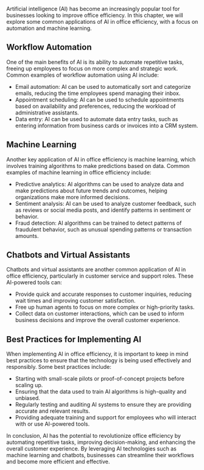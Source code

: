 
Artificial intelligence (AI) has become an increasingly popular tool for businesses looking to improve office efficiency. In this chapter, we will explore some common applications of AI in office efficiency, with a focus on automation and machine learning.

Workflow Automation
-------------------

One of the main benefits of AI is its ability to automate repetitive tasks, freeing up employees to focus on more complex and strategic work. Common examples of workflow automation using AI include:

* Email automation: AI can be used to automatically sort and categorize emails, reducing the time employees spend managing their inbox.
* Appointment scheduling: AI can be used to schedule appointments based on availability and preferences, reducing the workload of administrative assistants.
* Data entry: AI can be used to automate data entry tasks, such as entering information from business cards or invoices into a CRM system.

Machine Learning
----------------

Another key application of AI in office efficiency is machine learning, which involves training algorithms to make predictions based on data. Common examples of machine learning in office efficiency include:

* Predictive analytics: AI algorithms can be used to analyze data and make predictions about future trends and outcomes, helping organizations make more informed decisions.
* Sentiment analysis: AI can be used to analyze customer feedback, such as reviews or social media posts, and identify patterns in sentiment or behavior.
* Fraud detection: AI algorithms can be trained to detect patterns of fraudulent behavior, such as unusual spending patterns or transaction amounts.

Chatbots and Virtual Assistants
-------------------------------

Chatbots and virtual assistants are another common application of AI in office efficiency, particularly in customer service and support roles. These AI-powered tools can:

* Provide quick and accurate responses to customer inquiries, reducing wait times and improving customer satisfaction.
* Free up human agents to focus on more complex or high-priority tasks.
* Collect data on customer interactions, which can be used to inform business decisions and improve the overall customer experience.

Best Practices for Implementing AI
----------------------------------

When implementing AI in office efficiency, it is important to keep in mind best practices to ensure that the technology is being used effectively and responsibly. Some best practices include:

* Starting with small-scale pilots or proof-of-concept projects before scaling up.
* Ensuring that the data used to train AI algorithms is high-quality and unbiased.
* Regularly testing and auditing AI systems to ensure they are providing accurate and relevant results.
* Providing adequate training and support for employees who will interact with or use AI-powered tools.

In conclusion, AI has the potential to revolutionize office efficiency by automating repetitive tasks, improving decision-making, and enhancing the overall customer experience. By leveraging AI technologies such as machine learning and chatbots, businesses can streamline their workflows and become more efficient and effective.
